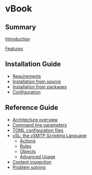 # vBook

## Summary

[Introduction](introduction.md)

[Features](install/features.md)

## Installation Guide

- [Requirements](install/requirements.md)
- [Installation from source](install/source.md)
- [Installation from packages]()
- [Configuration](install/configuration.md)

## Reference Guide

- [Architecture overview]()
- [Command line parameters]()
- [TOML configuration files]()
- [vSL: the vSMTP Scripting Language](reference/vSL/vsl.md)
  - [Actions](reference/vSL/actions.md)
  - [Rules](reference/vSL/rules.md)
  - [Objects](reference/vSL/objects.md)
  - [Advanced Usage](reference/vSL/advanced.md)
- [Content inspection]()
- [Problem solving]()
